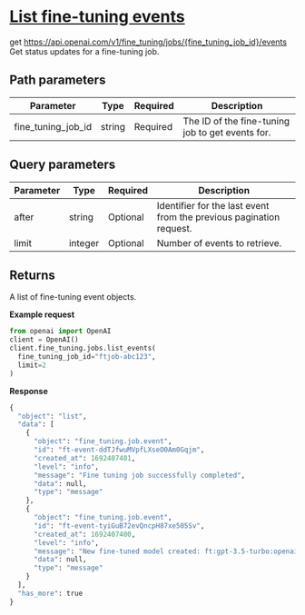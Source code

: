 # [List fine-tuning events](/docs/api-reference/fine-tuning/list-events)
get https://api.openai.com/v1/fine_tuning/jobs/{fine_tuning_job_id}/events 
Get status updates for a fine-tuning job. 
## Path parameters 
| Parameter | Type   | Required | Description|
| --- | --- | --- | --- |
| fine_tuning_job_id | string | Required | The ID of the fine-tuning job to get events for.| 
## Query parameters 
| Parameter | Type   | Required | Description|
| --- | --- | --- | --- |
| after | string | Optional | Identifier for the last event from the previous pagination                   request.| 
| limit | integer | Optional | Number of events to retrieve.| 
## Returns 
A list of fine-tuning event objects. 

**Example request**
```python
from openai import OpenAI
client = OpenAI()
client.fine_tuning.jobs.list_events(
  fine_tuning_job_id="ftjob-abc123",
  limit=2
)
```

**Response**
```python
{
  "object": "list",
  "data": [
    {
      "object": "fine_tuning.job.event",
      "id": "ft-event-ddTJfwuMVpfLXseO0Am0Gqjm",
      "created_at": 1692407401,
      "level": "info",
      "message": "Fine tuning job successfully completed",
      "data": null,
      "type": "message"
    },
    {
      "object": "fine_tuning.job.event",
      "id": "ft-event-tyiGuB72evQncpH87xe505Sv",
      "created_at": 1692407400,
      "level": "info",
      "message": "New fine-tuned model created: ft:gpt-3.5-turbo:openai::7p4lURel",
      "data": null,
      "type": "message"
    }
  ],
  "has_more": true
}
```
